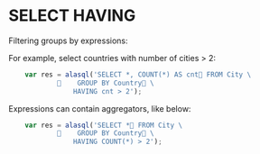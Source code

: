 # SELECT HAVING

Filtering groups by expressions:

For example, select countries with number of cities > 2:

```js
    var res = alasql('SELECT *, COUNT(*) AS cnt FROM City \
                GROUP BY Country \
                HAVING cnt > 2');
```

Expressions can contain aggregators, like below:

```js
    var res = alasql('SELECT * FROM City \
                GROUP BY Country \
                HAVING COUNT(*) > 2');
```
